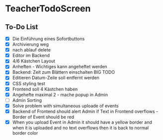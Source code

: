 # TeacherTodoScreen

## To-Do List

- [x] Die Einführung eines Sofortbuttons
- [x] Archivierung weg
- [x] nach ablauf delete
- [x] Editor im Backend
- [x] 4/6 Kästchen Layout
- [x] Anheften - Wichtiges kann angeheftet werden
- [x] Backend: Zeit zum Blättern einschalten BIG TODO
- [x] Editieren Datum-Zeile soll entfernt werden
- [x] CSS styling test
- [x] Frontend soll 4 Kästchen haben
- [x] Angehefte maximal 2 - mache popup in Admin
- [ ] Admin Sorting 
- [x] Solve problem with simultaneous uploade of events
- [x] Backend of Frontend should alert Admin if Text in Frontend overflows - Border of Event should be red
- [x] When you upload Event in Admin it should have a yellow border and when it is uploaded and no text overflows then it is back to normal border color
